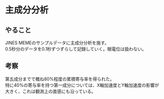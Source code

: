 # 主成分分析
## やること
JINES MEMEのサンプルデータに主成分分析を施す。  
0.5秒分のデータを0.1秒ずつずらして記録していく。眼電位は扱わない。

## 考察
第五成分までで概ね80%程度の累積寄与率を得られた。  
特に40%の寄与率を持つ第一成分については、X軸加速度とY軸加速度の影響が大きく、これは観測上の直感にも沿っている。


